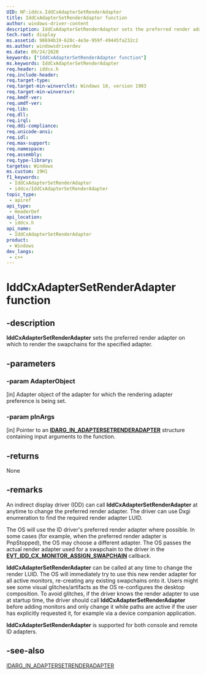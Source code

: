 ```yaml
---
UID: NF:iddcx.IddCxAdapterSetRenderAdapter
title: IddCxAdapterSetRenderAdapter function
author: windows-driver-content
description: IddCxAdapterSetRenderAdapter sets the preferred render adapter on which to render the swapchains for the specified adapter.
tech.root: display
ms.assetid: 98694b19-628c-4e3e-959f-49445fa232c2
ms.author: windowsdriverdev
ms.date: 09/24/2020
keywords: ["IddCxAdapterSetRenderAdapter function"]
ms.keywords: IddCxAdapterSetRenderAdapter
req.header: iddcx.h
req.include-header: 
req.target-type: 
req.target-min-winverclnt: Windows 10, version 1903
req.target-min-winversvr: 
req.kmdf-ver: 
req.umdf-ver: 
req.lib: 
req.dll: 
req.irql: 
req.ddi-compliance: 
req.unicode-ansi: 
req.idl: 
req.max-support: 
req.namespace: 
req.assembly: 
req.type-library: 
targetos: Windows
ms.custom: 19H1
f1_keywords:
 - IddCxAdapterSetRenderAdapter
 - iddcx/IddCxAdapterSetRenderAdapter
topic_type:
 - apiref
api_type:
 - HeaderDef
api_location:
 - iddcx.h
api_name:
 - IddCxAdapterSetRenderAdapter
product:
 - Windows
dev_langs:
 - c++
---
```


# IddCxAdapterSetRenderAdapter function

## -description

**IddCxAdapterSetRenderAdapter** sets the preferred render adapter on which to render the swapchains for the specified adapter.

## -parameters

### -param AdapterObject

[in] Adapter object of the adapter for which the rendering adapter preference is being set.

### -param pInArgs

[in] Pointer to an [**IDARG_IN_ADAPTERSETRENDERADAPTER**](ns-iddcx-idarg_in_adaptersetrenderadapter.md) structure containing input arguments to the function.

## -returns

None

## -remarks

An indirect display driver (IDD) can call **IddCxAdapterSetRenderAdapter** at anytime to change the preferred render adapter. The driver can use Dxgi enumeration to find the required render adapter LUID.

The OS will use the ID driver's preferred render adapter where possible. In some cases (for example, when the preferred render adapter is PnpStopped), the OS may choose a different adapter. The OS passes the actual render adapter used for a swapchain to the driver in the [**EVT_IDD_CX_MONITOR_ASSIGN_SWAPCHAIN**](/windows-hardware/drivers/ddi/iddcx/nc-iddcx-evt_idd_cx_monitor_assign_swapchain) callback.

**IddCxAdapterSetRenderAdapter** can be called at any time to change the render LUID. The OS will immediately try to use this new render adapter for all active monitors, re-creating any existing swapchains onto it. Users might see some visual glitches/artifacts as the OS re-configures the desktop composition. To avoid glitches, if the driver knows the render adapter to use at startup time, the driver should call **IddCxAdapterSetRenderAdapter** before adding monitors and only change it while paths are active if the user has explicitly requested it, for example via a device companion application.

**IddCxAdapterSetRenderAdapter** is supported for both console and remote ID adapters.

## -see-also

[IDARG_IN_ADAPTERSETRENDERADAPTER](ns-iddcx-idarg_in_adaptersetrenderadapter.md)
